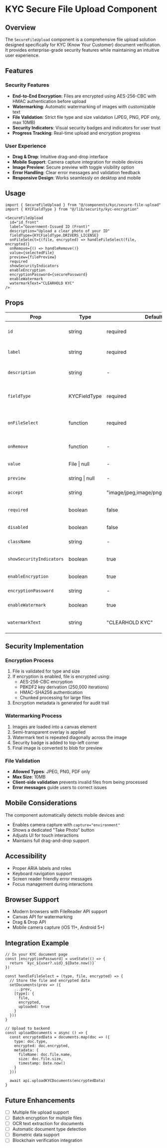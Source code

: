 # KYC Secure File Upload Component

## Overview

The `SecureFileUpload` component is a comprehensive file upload solution designed specifically for KYC (Know Your Customer) document verification. It provides enterprise-grade security features while maintaining an intuitive user experience.

## Features

### Security Features
- **End-to-End Encryption**: Files are encrypted using AES-256-CBC with HMAC authentication before upload
- **Watermarking**: Automatic watermarking of images with customizable text
- **File Validation**: Strict file type and size validation (JPEG, PNG, PDF only, max 10MB)
- **Security Indicators**: Visual security badges and indicators for user trust
- **Progress Tracking**: Real-time upload and encryption progress

### User Experience
- **Drag & Drop**: Intuitive drag-and-drop interface
- **Mobile Support**: Camera capture integration for mobile devices
- **Image Preview**: Secure preview with toggle visibility option
- **Error Handling**: Clear error messages and validation feedback
- **Responsive Design**: Works seamlessly on desktop and mobile

## Usage

```tsx
import { SecureFileUpload } from "@/components/kyc/secure-file-upload"
import { KYCFieldType } from "@/lib/security/kyc-encryption"

<SecureFileUpload
  id="id_front"
  label="Government-Issued ID (Front)"
  description="Upload a clear photo of your ID"
  fieldType={KYCFieldType.DRIVERS_LICENSE}
  onFileSelect={(file, encrypted) => handleFileSelect(file, encrypted)}
  onRemove={() => handleRemove()}
  value={selectedFile}
  preview={filePreview}
  required
  showSecurityIndicators
  enableEncryption
  encryptionPassword={securePassword}
  enableWatermark
  watermarkText="CLEARHOLD KYC"
/>
```

## Props

| Prop | Type | Default | Description |
|------|------|---------|-------------|
| `id` | string | required | Unique identifier for the input |
| `label` | string | required | Label text for the upload field |
| `description` | string | - | Additional description text |
| `fieldType` | KYCFieldType | required | Type of KYC field for encryption context |
| `onFileSelect` | function | required | Callback when file is selected (file, encrypted) |
| `onRemove` | function | - | Callback when file is removed |
| `value` | File \| null | - | Currently selected file |
| `preview` | string \| null | - | Preview URL for the file |
| `accept` | string | "image/jpeg,image/png,application/pdf" | Accepted file types |
| `required` | boolean | false | Whether the field is required |
| `disabled` | boolean | false | Disable the upload field |
| `className` | string | - | Additional CSS classes |
| `showSecurityIndicators` | boolean | true | Show security badges |
| `enableEncryption` | boolean | true | Enable file encryption |
| `encryptionPassword` | string | - | Password for encryption |
| `enableWatermark` | boolean | true | Enable image watermarking |
| `watermarkText` | string | "CLEARHOLD KYC" | Custom watermark text |

## Security Implementation

### Encryption Process
1. File is validated for type and size
2. If encryption is enabled, file is encrypted using:
   - AES-256-CBC encryption
   - PBKDF2 key derivation (250,000 iterations)
   - HMAC-SHA256 authentication
   - Chunked processing for large files
3. Encryption metadata is generated for audit trail

### Watermarking Process
1. Images are loaded into a canvas element
2. Semi-transparent overlay is applied
3. Watermark text is repeated diagonally across the image
4. Security badge is added to top-left corner
5. Final image is converted to blob for preview

### File Validation
- **Allowed Types**: JPEG, PNG, PDF only
- **Max Size**: 10MB
- **Client-side validation** prevents invalid files from being processed
- **Error messages** guide users to correct issues

## Mobile Considerations

The component automatically detects mobile devices and:
- Enables camera capture with `capture="environment"`
- Shows a dedicated "Take Photo" button
- Adjusts UI for touch interactions
- Maintains full drag-and-drop support

## Accessibility

- Proper ARIA labels and roles
- Keyboard navigation support
- Screen reader friendly error messages
- Focus management during interactions

## Browser Support

- Modern browsers with FileReader API support
- Canvas API for watermarking
- Drag & Drop API
- Mobile camera capture (iOS 11+, Android 5+)

## Integration Example

```tsx
// In your KYC document page
const [encryptionPassword] = useState(() => {
  return `kyc_${user?.uid}_${Date.now()}`
})

const handleFileSelect = (type, file, encrypted) => {
  // Store the file and encrypted data
  setDocuments(prev => ({
    ...prev,
    [type]: {
      file,
      encrypted,
      uploaded: true
    }
  }))
}

// Upload to backend
const uploadDocuments = async () => {
  const encryptedData = documents.map(doc => ({
    type: doc.type,
    encrypted: doc.encrypted,
    metadata: {
      fileName: doc.file.name,
      size: doc.file.size,
      timestamp: Date.now()
    }
  }))
  
  await api.uploadKYCDocuments(encryptedData)
}
```

## Future Enhancements

- [ ] Multiple file upload support
- [ ] Batch encryption for multiple files
- [ ] OCR text extraction for documents
- [ ] Automatic document type detection
- [ ] Biometric data support
- [ ] Blockchain verification integration